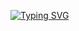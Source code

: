 [![Typing SVG](https://readme-typing-svg.herokuapp.com?font=Cascadia+Code&size=30&duration=3100&pause=250&color=08B010&background=F1FFF300&center=true&vCenter=true&multiline=true&width=435&height=150&lines=Hello%2C+i'm+IlyMexico;Currently+developing%3A;Minecraft+Plugins;Discord+Bots)](https://git.io/typing-svg)
